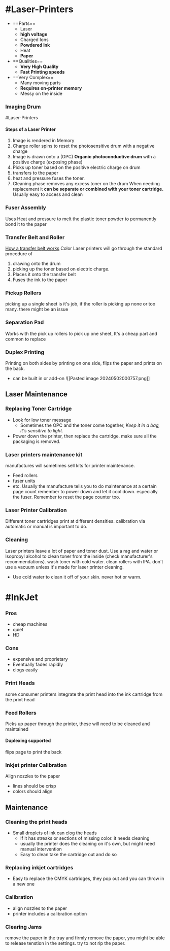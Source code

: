 # #Laser-Printers
- ==Parts==
	- Laser
	- **high voltage**
	- Charged Ions
	- **Powdered Ink**
	- Heat
	- **Paper**
- ==Qualities==
	- **Very High Quality**
	- **Fast Printing speeds**
- ==Very Complex==
	- Many moving parts
	- **Requires on-printer memory**
	- Messy on the inside
### Imaging Drum
#Laser-Printers 
#### Steps of a Laser Printer
1. Image is rendered in Memory
2. Charge roller spins to reset the photosensitive drum with a negative charge
3. Image is drawn onto a (OPC) **Organic photoconductive drum**  with a positive charge (exposing phase)
4. Picks up toner based on the positive electric charge on drum
5. transfers to the paper
6. heat and pressure fuses the toner.
7. Cleaning phase removes any excess toner on the drum
When needing replacement it **can be separate or combined with your toner cartridge.**
Usually easy to access and clean
### Fuser Assembly
Uses Heat and pressure to melt the plastic toner powder to permanently bond it to the paper
### Transfer Belt and Roller
[How a transfer belt works](https://www.youtube.com/watch?v=4F7kG9rSGEg)
Color Laser printers will go through the standard procedure of 
1. drawing onto the drum
2. picking up the toner based on electric charge.
3. Places it onto the transfer belt
4. Fuses the ink to the paper
### Pickup Rollers
picking up a single sheet is it's job, if the roller is picking up none or too many. there might be an issue
### Separation Pad
Works with the pick up rollers to pick up one sheet, It's a cheap part and common to replace
### Duplex Printing
Printing on both sides by printing on one side, flips the paper and prints on the back.
- can be built in or add-on
![[Pasted image 20240502000757.png]]
## Laser Maintenance
### Replacing Toner Cartridge
- Look for low toner message
	- Sometimes the OPC and the toner come together, *Keep it in a bag, it's sensitive to light.*
- Power down the printer, then replace the cartridge. make sure all the packaging is removed.
### Laser printers maintenance kit
manufactures will sometimes sell kits for printer maintenance.
- Feed rollers
- fuser units
- etc.
Usually the manufacture tells you to do maintenance at a certain page count
remember to power down and let it cool down. especially the fuser. Remember to reset the page counter too.
### Laser Printer Calibration
Different toner cartridges print at different densities. calibration via automatic or manual is important to do.
### Cleaning
Laser printers leave a lot of paper and toner dust.
Use a rag and water or Isopropyl alcohol to clean toner from the inside (check manufacturer's recommendations). wash toner with cold water.
clean rollers with IPA. don't use a vacuum unless it's made for laser printer cleaning.
- Use cold water to clean it off of your skin. never hot or warm.
# #InkJet
### Pros
- cheap machines
- quiet
- HD
### Cons
- expensive and proprietary
- Eventually fades rapidly
- clogs easily
### Print Heads
some consumer printers integrate the print head into the ink cartridge from the print head
### Feed Rollers
Picks up paper through the printer, these will need to be cleaned and maintained
#### Duplexing supported
flips page to print the back
### Inkjet printer Calibration
Align nozzles to the paper
- lines should be crisp
- colors should align
## Maintenance
### Cleaning the print heads
- Small droplets of ink can clog the heads
	- If it has streaks or sections of missing color. it needs cleaning
	- usually the printer does the cleaning on it's own, but might need manual intervention
	- Easy to clean take the cartridge out and do so
### Replacing inkjet cartridges
- Easy to replace the CMYK cartridges, they pop out and you can throw in a new one
### Calibration
- align nozzles to the paper
- printer includes a calibration option
### Clearing Jams
remove the paper in the tray and firmly remove the paper, you might be able to release tenstion in the settings. try to not rip the paper.